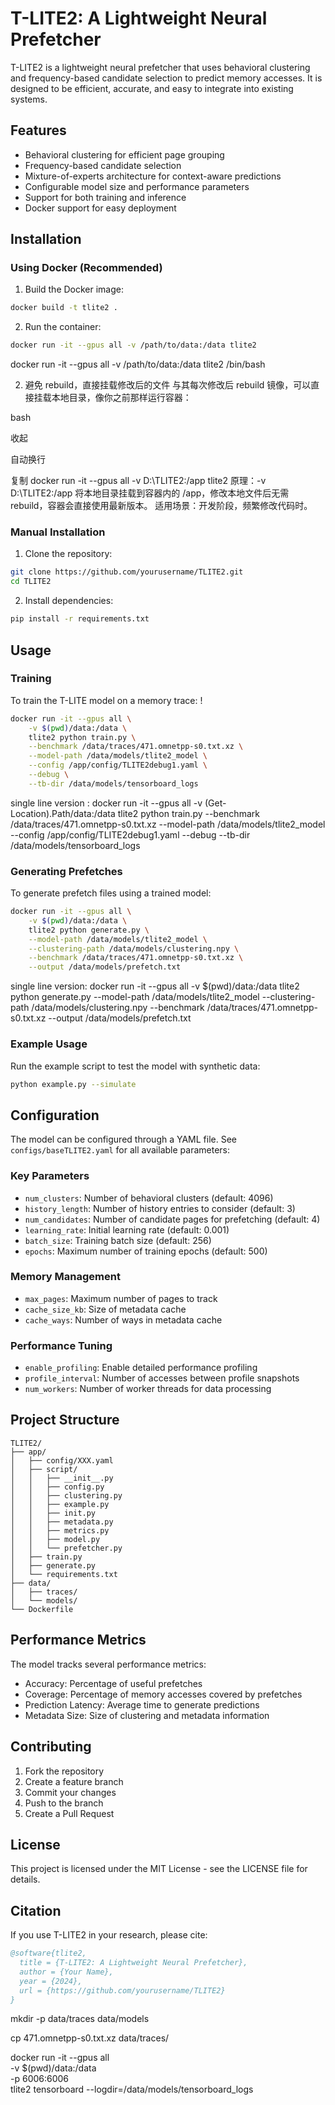 # T-LITE2: A Lightweight Neural Prefetcher

T-LITE2 is a lightweight neural prefetcher that uses behavioral clustering and frequency-based candidate selection to predict memory accesses. It is designed to be efficient, accurate, and easy to integrate into existing systems.

## Features

- Behavioral clustering for efficient page grouping
- Frequency-based candidate selection
- Mixture-of-experts architecture for context-aware predictions
- Configurable model size and performance parameters
- Support for both training and inference
- Docker support for easy deployment

## Installation

### Using Docker (Recommended)

1. Build the Docker image:
```bash
docker build -t tlite2 .
```

2. Run the container:
```bash
docker run -it --gpus all -v /path/to/data:/data tlite2
```
docker run -it --gpus all -v /path/to/data:/data tlite2 /bin/bash

2. 避免 rebuild，直接挂载修改后的文件
与其每次修改后 rebuild 镜像，可以直接挂载本地目录，像你之前那样运行容器：

bash

收起

自动换行

复制
docker run -it --gpus all -v D:\TLITE2:/app tlite2
原理：-v D:\TLITE2:/app 将本地目录挂载到容器内的 /app，修改本地文件后无需 rebuild，容器会直接使用最新版本。
适用场景：开发阶段，频繁修改代码时。
### Manual Installation

1. Clone the repository:
```bash
git clone https://github.com/yourusername/TLITE2.git
cd TLITE2
```

2. Install dependencies:
```bash
pip install -r requirements.txt
```

## Usage

### Training

To train the T-LITE model on a memory trace: !

```bash
docker run -it --gpus all \
    -v $(pwd)/data:/data \
    tlite2 python train.py \
    --benchmark /data/traces/471.omnetpp-s0.txt.xz \
    --model-path /data/models/tlite2_model \
    --config /app/config/TLITE2debug1.yaml \
    --debug \
    --tb-dir /data/models/tensorboard_logs
```
single line version :
docker run -it --gpus all -v (Get-Location).Path/data:/data tlite2 python train.py --benchmark /data/traces/471.omnetpp-s0.txt.xz --model-path /data/models/tlite2_model --config /app/config/TLITE2debug1.yaml --debug --tb-dir /data/models/tensorboard_logs

### Generating Prefetches

To generate prefetch files using a trained model:

```bash
docker run -it --gpus all \
    -v $(pwd)/data:/data \
    tlite2 python generate.py \
    --model-path /data/models/tlite2_model \
    --clustering-path /data/models/clustering.npy \
    --benchmark /data/traces/471.omnetpp-s0.txt.xz \
    --output /data/models/prefetch.txt
```
single line version:
docker run -it --gpus all -v $(pwd)/data:/data tlite2 python generate.py --model-path /data/models/tlite2_model --clustering-path /data/models/clustering.npy --benchmark /data/traces/471.omnetpp-s0.txt.xz --output /data/models/prefetch.txt


### Example Usage

Run the example script to test the model with synthetic data:

```bash
python example.py --simulate
```

## Configuration

The model can be configured through a YAML file. See `configs/baseTLITE2.yaml` for all available parameters:

### Key Parameters

- `num_clusters`: Number of behavioral clusters (default: 4096)
- `history_length`: Number of history entries to consider (default: 3)
- `num_candidates`: Number of candidate pages for prefetching (default: 4)
- `learning_rate`: Initial learning rate (default: 0.001)
- `batch_size`: Training batch size (default: 256)
- `epochs`: Maximum number of training epochs (default: 500)

### Memory Management

- `max_pages`: Maximum number of pages to track
- `cache_size_kb`: Size of metadata cache
- `cache_ways`: Number of ways in metadata cache

### Performance Tuning

- `enable_profiling`: Enable detailed performance profiling
- `profile_interval`: Number of accesses between profile snapshots
- `num_workers`: Number of worker threads for data processing

## Project Structure

```
TLITE2/
├── app/
│   ├── config/XXX.yaml
│   ├── script/
│   │   ├── __init__.py
│   │   ├── config.py
│   │   ├── clustering.py
│   │   ├── example.py
│   │   ├── init.py
│   │   ├── metadata.py
│   │   ├── metrics.py
│   │   ├── model.py
│   │   └── prefetcher.py
│   ├── train.py
│   ├── generate.py
│   └── requirements.txt
├── data/
│   ├── traces/
│   └── models/
└── Dockerfile
```

## Performance Metrics

The model tracks several performance metrics:

- Accuracy: Percentage of useful prefetches
- Coverage: Percentage of memory accesses covered by prefetches
- Prediction Latency: Average time to generate predictions
- Metadata Size: Size of clustering and metadata information

## Contributing

1. Fork the repository
2. Create a feature branch
3. Commit your changes
4. Push to the branch
5. Create a Pull Request

## License

This project is licensed under the MIT License - see the LICENSE file for details.

## Citation

If you use T-LITE2 in your research, please cite:

```bibtex
@software{tlite2,
  title = {T-LITE2: A Lightweight Neural Prefetcher},
  author = {Your Name},
  year = {2024},
  url = {https://github.com/yourusername/TLITE2}
}
```

mkdir -p data/traces data/models 

cp 471.omnetpp-s0.txt.xz data/traces/ 

docker run -it --gpus all \
    -v $(pwd)/data:/data \
    -p 6006:6006 \
    tlite2 tensorboard --logdir=/data/models/tensorboard_logs 